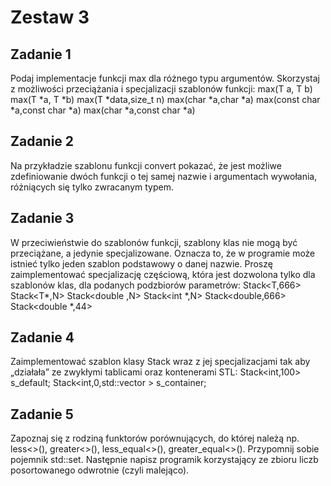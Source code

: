 # Zestaw 3

## Zadanie 1

Podaj implementacje funkcji max dla różnego typu argumentów. Skorzystaj z możliwości przeciążania i specjalizacji szablonów funkcji:
	max(T a, T b)
	max(T *a, T *b)
	max(T *data,size_t n)
	max(char *a,char *a)
	max(const char *a,const char *a)
	max(char *a,const char *a)

## Zadanie 2

Na przykładzie szablonu funkcji convert pokazać, że jest możliwe zdefiniowanie dwóch funkcji o tej samej nazwie i argumentach wywołania, różniących się tylko zwracanym typem.

## Zadanie 3

W przeciwieństwie do szablonów funkcji, szablony klas nie mogą być przeciążane, a jedynie specjalizowane. Oznacza to, że w programie może istnieć tylko jeden szablon podstawowy o danej nazwie. Proszę zaimplementować specjalizację częściową, która jest dozwolona tylko dla szablonów klas, dla podanych podzbiorów parametrów:
	Stack<T,666>
	Stack<T*,N>
	Stack<double ,N>
	Stack<int *,N>
	Stack<double,666>
	Stack<double *,44>

## Zadanie 4

Zaimplementować szablon klasy Stack wraz z jej specjalizacjami tak aby „działała” ze zwykłymi tablicami oraz kontenerami STL:
	Stack<int,100> s_default;
	Stack<int,0,std::vector<int> > s_container;
	
## Zadanie 5
Zapoznaj się z rodziną funktorów porównujących, do której należą np. less<>(), greater<>(), less_equal<>(), greater_equal<>(). Przypomnij sobie pojemnik std::set. Następnie napisz programik korzystający ze zbioru liczb posortowanego odwrotnie (czyli malejąco).

